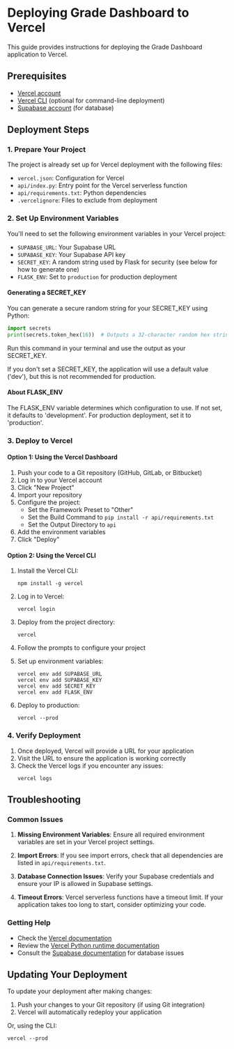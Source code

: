 # Deploying Grade Dashboard to Vercel

This guide provides instructions for deploying the Grade Dashboard application to Vercel.

## Prerequisites

- [Vercel account](https://vercel.com/signup)
- [Vercel CLI](https://vercel.com/docs/cli) (optional for command-line deployment)
- [Supabase account](https://supabase.com/) (for database)

## Deployment Steps

### 1. Prepare Your Project

The project is already set up for Vercel deployment with the following files:

- `vercel.json`: Configuration for Vercel
- `api/index.py`: Entry point for the Vercel serverless function
- `api/requirements.txt`: Python dependencies
- `.vercelignore`: Files to exclude from deployment

### 2. Set Up Environment Variables

You'll need to set the following environment variables in your Vercel project:

- `SUPABASE_URL`: Your Supabase URL
- `SUPABASE_KEY`: Your Supabase API key
- `SECRET_KEY`: A random string used by Flask for security (see below for how to generate one)
- `FLASK_ENV`: Set to `production` for production deployment

#### Generating a SECRET_KEY

You can generate a secure random string for your SECRET_KEY using Python:

```python
import secrets
print(secrets.token_hex(16))  # Outputs a 32-character random hex string
```

Run this command in your terminal and use the output as your SECRET_KEY.

If you don't set a SECRET_KEY, the application will use a default value ('dev'), but this is not recommended for production.

#### About FLASK_ENV

The FLASK_ENV variable determines which configuration to use. If not set, it defaults to 'development'. For production deployment, set it to 'production'.

### 3. Deploy to Vercel

#### Option 1: Using the Vercel Dashboard

1. Push your code to a Git repository (GitHub, GitLab, or Bitbucket)
2. Log in to your Vercel account
3. Click "New Project"
4. Import your repository
5. Configure the project:
   - Set the Framework Preset to "Other"
   - Set the Build Command to `pip install -r api/requirements.txt`
   - Set the Output Directory to `api`
6. Add the environment variables
7. Click "Deploy"

#### Option 2: Using the Vercel CLI

1. Install the Vercel CLI:
   ```
   npm install -g vercel
   ```

2. Log in to Vercel:
   ```
   vercel login
   ```

3. Deploy from the project directory:
   ```
   vercel
   ```

4. Follow the prompts to configure your project
5. Set up environment variables:
   ```
   vercel env add SUPABASE_URL
   vercel env add SUPABASE_KEY
   vercel env add SECRET_KEY
   vercel env add FLASK_ENV
   ```

6. Deploy to production:
   ```
   vercel --prod
   ```

### 4. Verify Deployment

1. Once deployed, Vercel will provide a URL for your application
2. Visit the URL to ensure the application is working correctly
3. Check the Vercel logs if you encounter any issues:
   ```
   vercel logs
   ```

## Troubleshooting

### Common Issues

1. **Missing Environment Variables**: Ensure all required environment variables are set in your Vercel project settings.

2. **Import Errors**: If you see import errors, check that all dependencies are listed in `api/requirements.txt`.

3. **Database Connection Issues**: Verify your Supabase credentials and ensure your IP is allowed in Supabase settings.

4. **Timeout Errors**: Vercel serverless functions have a timeout limit. If your application takes too long to start, consider optimizing your code.

### Getting Help

- Check the [Vercel documentation](https://vercel.com/docs)
- Review the [Vercel Python runtime documentation](https://vercel.com/docs/functions/runtimes/python)
- Consult the [Supabase documentation](https://supabase.com/docs) for database issues

## Updating Your Deployment

To update your deployment after making changes:

1. Push your changes to your Git repository (if using Git integration)
2. Vercel will automatically redeploy your application

Or, using the CLI:

```
vercel --prod
``` 